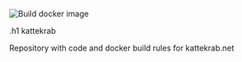 ![Build docker image](https://github.com/cafuego/kattekrab/workflows/Build%20docker%20image/badge.svg?branch=main)

.h1 kattekrab

Repository with code and docker build rules for kattekrab.net

